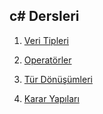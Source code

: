  ## c# Dersleri
1. [Veri Tipleri](https://github.com/berkankarayel/c-dersleri/blob/master/VeriTipleri/Program.cs)

1. [Operatörler](https://github.com/berkankarayel/c-dersleri/blob/master/operatorler/Program.cs)

1. [Tür Dönüşümleri](https://github.com/berkankarayel/c-dersleri/blob/master/TurDonusumleri/Program.cs)

1. [Karar Yapıları](https://github.com/berkankarayel/c-dersleri/blob/master/KararYapilari/Program.cs)
